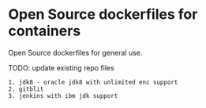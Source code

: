 # Open Source dockerfiles for containers

Open Source dockerfiles for general use.

TODO: update existing repo files
```
1. jdk8 - oracle jdk8 with unlimited enc support
2. gitblit
3. jenkins with ibm jdk support
```
